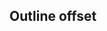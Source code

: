 ## Outline offset


<!-- <values.outlineOffset> -->
<!-- </values.outlineOffset> -->

<!-- <variants.outlineOffset> -->
<!-- </variants.outlineOffset> -->

